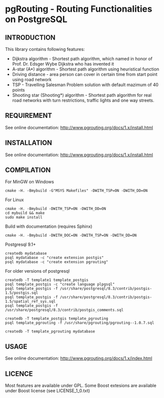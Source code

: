 # pgRouting - Routing Functionalities on PostgreSQL

## INTRODUCTION

This library contains following features:

* Dijkstra algorithm - Shortest path algorithm, which named in honor
  of Prof. Dr. Edsger Wybe Dijkstra who has invented it
* A-star (A*) algorithm - Shortest path algorithm using heuristical 
  function
* Driving distance - area person can cover in certain time from start
  point using road network
* TSP - Travelling Salesman Problem solution with default mazimum of
  40 points
* Shooting star (Shooting*) algorithm - Shortest path algorithm for
  real road networks with turn restrictions, traffic lights and one
  way streets. 

## REQUIREMENT

See online documentation:
http://www.pgrouting.org/docs/1.x/install.html


## INSTALLATION

See online documentation:
http://www.pgrouting.org/docs/1.x/install.html


## COMPILATION

For MinGW on Windows

	cmake -H. -Bmybuild -G"MSYS Makefiles" -DWITH_TSP=ON -DWITH_DD=ON 

For Linux
	
	cmake -H. -Bmybuild -DWITH_TSP=ON -DWITH_DD=ON 
	cd mybuild && make
	sudo make install

Build with documentation (requires Sphinx)

	cmake -H. -Bmybuild -DWITH_DOC=ON -DWITH_TSP=ON -DWITH_DD=ON

Postgresql 9.1+

	createdb mydatabase
	psql mydatabase -c "create extension postgis"
	psql mydatabase -c "create extension pgrouting"

For older versions of postgresql

	createdb -T template1 template_postgis
	psql template_postgis -c "create language plpgsql"
	psql template_postgis -f /usr/share/postgresql/8.3/contrib/postgis-1.5/postgis.sql
	psql template_postgis -f /usr/share/postgresql/8.3/contrib/postgis-1.5/spatial_ref_sys.sql
	psql template_postgis -f /usr/share/postgresql/8.3/contrib/postgis_comments.sql

	createdb -T template_postgis template_pgrouting
	psql template_pgrouting -f /usr/share/pgrouting/pgrouting--1.0.7.sql

	createdb -T template_pgrouting mydatabase


## USAGE

See online documentation:
http://www.pgrouting.org/docs/1.x/index.html


## LICENCE

Most features are available under GPL.
Some Boost extesions are available under Boost license (see LICENSE_1_0.txt)

